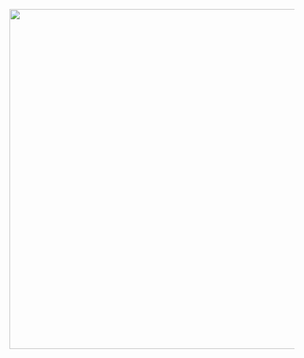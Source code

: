 <p align="center">
  <img width="600" src="https://raw.githubusercontent.com/keelanbrady1011/keelanbrady1011/main/placeholder.gif">
</p>
